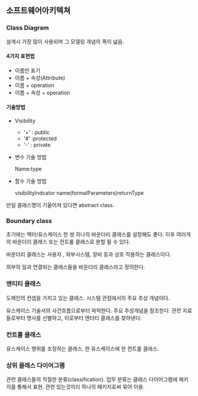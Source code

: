 ## 소프트웨어아키텍쳐

### Class Diagram

설계시 가장 많이 사용되며 그 모델링 개념의 폭이 넓음.

#### 4가지 표현법

- 이름만 표기
- 이름 + 속성(Attribute)
- 이름 + operation
- 이름 + 속성 + operation

#### 기술방법

- Visibility
  - '+' : public
  - '#' :protected
  - '-' : private

- 변수 기술 방법

  Name:type

- 함수 기술 방법

  visibilityIndcator name(formalParameters)returnType

만일 클래스명이 기울어져 있다면 abstract class. 

### Boundary class

초기에는 액터/유스케이스 한 쌍  히나의 바운더리 클래스를 설정해도 좋다. 이후 여러개의 바운더리 클래스 또는 컨트롤 클래스로 분할 될 수 있다.

바운더리 클래스는 사용자 , 외부시스템, 장비 등과 상호 작용하는 클래스이다.

외부의 일과 연결되는 클래스들을 바운더리 클래스라고 정의한다. 

### 엔티티 클래스

도메인의 컨셉을 가지고 있는 클래스. 시스템 관점에서의 주요 추상 개념이다.

유스케이스 기술서의 사건흐름으로부터 파악한다. 주요 추성개념을 참조한다. 관련 지료들로부터 명사를 선별하고, 이로부터 엔터티 클래스를 찾아낸다.

### 컨트롤 클래스

유스케이스 행위를 조정하는 클래스. 한 유스케이스에 한 컨트롤 클래스.

### 상위 클래스 다이어그램

관련 클래스들의 적절한 분류(classification). 업무 분류는 클래스 다이어그램에 패키지를 통해서 표현. 관련 있는것끼리 하나의 패키지로써 묶어 이용.

